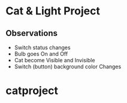 # Cat & Light Project

## Observations

- Switch status changes
- Bulb goes On and Off
- Cat become Visible and Invisible
- Switch (button) background color Changes
# catproject
